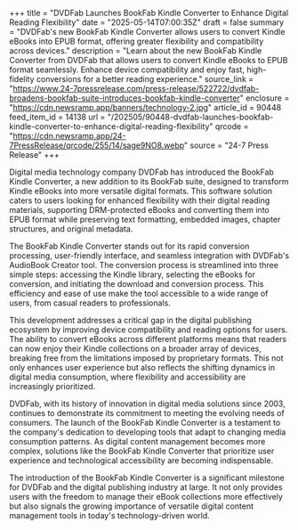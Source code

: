 +++
title = "DVDFab Launches BookFab Kindle Converter to Enhance Digital Reading Flexibility"
date = "2025-05-14T07:00:35Z"
draft = false
summary = "DVDFab's new BookFab Kindle Converter allows users to convert Kindle eBooks into EPUB format, offering greater flexibility and compatibility across devices."
description = "Learn about the new BookFab Kindle Converter from DVDFab that allows users to convert Kindle eBooks to EPUB format seamlessly. Enhance device compatibility and enjoy fast, high-fidelity conversions for a better reading experience."
source_link = "https://www.24-7pressrelease.com/press-release/522722/dvdfab-broadens-bookfab-suite-introduces-bookfab-kindle-converter"
enclosure = "https://cdn.newsramp.app/banners/technology-2.jpg"
article_id = 90448
feed_item_id = 14138
url = "/202505/90448-dvdfab-launches-bookfab-kindle-converter-to-enhance-digital-reading-flexibility"
qrcode = "https://cdn.newsramp.app/24-7PressRelease/qrcode/255/14/sage9NO8.webp"
source = "24-7 Press Release"
+++

<p>Digital media technology company DVDFab has introduced the BookFab Kindle Converter, a new addition to its BookFab suite, designed to transform Kindle eBooks into more versatile digital formats. This software solution caters to users looking for enhanced flexibility with their digital reading materials, supporting DRM-protected eBooks and converting them into EPUB format while preserving text formatting, embedded images, chapter structures, and original metadata.</p><p>The BookFab Kindle Converter stands out for its rapid conversion processing, user-friendly interface, and seamless integration with DVDFab's AudioBook Creator tool. The conversion process is streamlined into three simple steps: accessing the Kindle library, selecting the eBooks for conversion, and initiating the download and conversion process. This efficiency and ease of use make the tool accessible to a wide range of users, from casual readers to professionals.</p><p>This development addresses a critical gap in the digital publishing ecosystem by improving device compatibility and reading options for users. The ability to convert eBooks across different platforms means that readers can now enjoy their Kindle collections on a broader array of devices, breaking free from the limitations imposed by proprietary formats. This not only enhances user experience but also reflects the shifting dynamics in digital media consumption, where flexibility and accessibility are increasingly prioritized.</p><p>DVDFab, with its history of innovation in digital media solutions since 2003, continues to demonstrate its commitment to meeting the evolving needs of consumers. The launch of the BookFab Kindle Converter is a testament to the company's dedication to developing tools that adapt to changing media consumption patterns. As digital content management becomes more complex, solutions like the BookFab Kindle Converter that prioritize user experience and technological accessibility are becoming indispensable.</p><p>The introduction of the BookFab Kindle Converter is a significant milestone for DVDFab and the digital publishing industry at large. It not only provides users with the freedom to manage their eBook collections more effectively but also signals the growing importance of versatile digital content management tools in today's technology-driven world.</p>